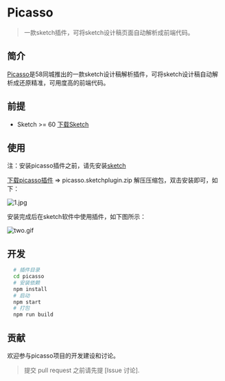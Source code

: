 
# Picasso

> 一款sketch插件，可将sketch设计稿页面自动解析成前端代码。
## 简介

[Picasso](https://github.com/wuba/Picasso/releases/download/v2.0.9/picasso.sketchplugin.zip)是58同城推出的一款sketch设计稿解析插件，可将sketch设计稿自动解析成还原精准，可用度高的前端代码。

## 前提
- Sketch >= 60 [下载Sketch](https://www.sketch.com/)
## 使用
注：安装picasso插件之前，请先安装[sketch](https://www.sketch.com/)

[下载picasso插件](https://github.com/wuba/Picasso/releases/download/v2.0.9/picasso.sketchplugin.zip) => picasso.sketchplugin.zip 解压压缩包，双击安装即可，如下：

![1.jpg](https://wos.58cdn.com.cn/IjGfEdCbIlr/ishare/f3c38c05-9051-4b87-b5ad-32439b0dfed71.jpg)

安装完成后在sketch软件中使用插件，如下图所示：

![two.gif](https://wos.58cdn.com.cn/IjGfEdCbIlr/ishare/43582d7b-0d66-4cc1-b240-7ba55aaa4acctwo.gif)

## 开发
``` sh
  # 插件目录
  cd picasso
  # 安装依赖
  npm install
  # 启动
  npm start
  # 打包
  npm run build
```
## 贡献
欢迎参与picasso项目的开发建设和讨论。
> 提交 pull request 之前请先提 [Issue 讨论].
